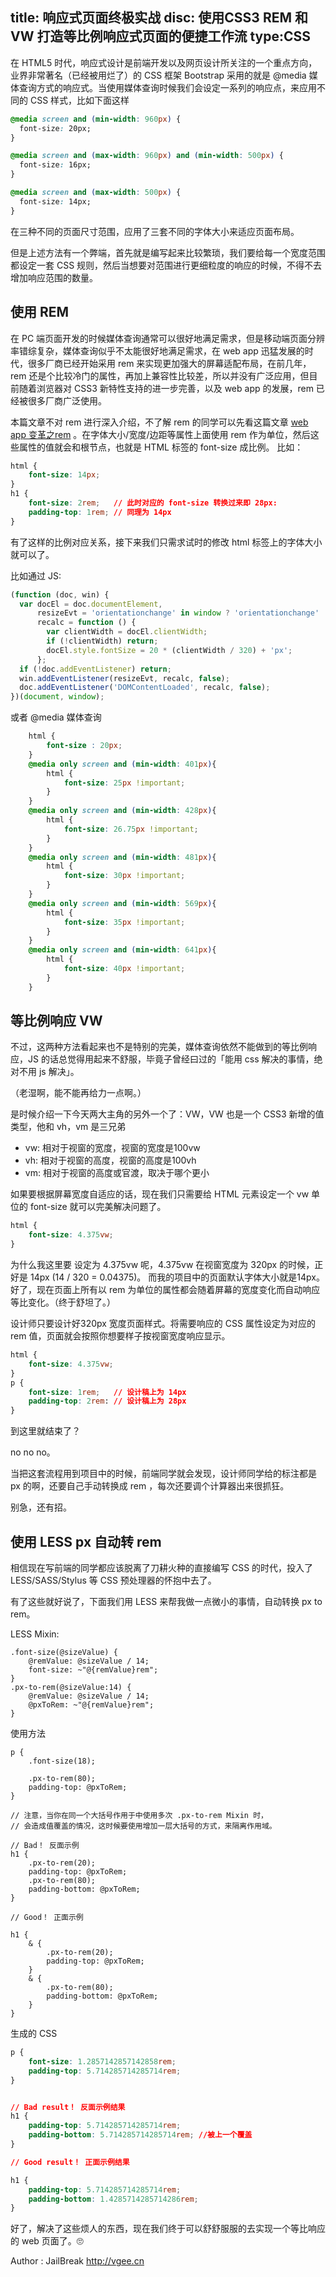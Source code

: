 title: 响应式页面终极实战
disc: 使用CSS3 REM 和 VW 打造等比例响应式页面的便捷工作流
type:CSS
------------------


在 HTML5 时代，响应式设计是前端开发以及网页设计所关注的一个重点方向，业界非常著名（已经被用烂了）的 CSS 框架 Bootstrap 采用的就是 @media 媒体查询方式的响应式。当使用媒体查询时候我们会设定一系列的响应点，来应用不同的 CSS 样式，比如下面这样

```css
@media screen and (min-width: 960px) {
  font-size: 20px;
}

@media screen and (max-width: 960px) and (min-width: 500px) {
  font-size: 16px;
}

@media screen and (max-width: 500px) {
  font-size: 14px;
}
```

在三种不同的页面尺寸范围，应用了三套不同的字体大小来适应页面布局。

但是上述方法有一个弊端，首先就是编写起来比较繁琐，我们要给每一个宽度范围都设定一套 CSS 规则，然后当想要对范围进行更细粒度的响应的时候，不得不去增加响应范围的数量。

## 使用 REM

在 PC 端页面开发的时候媒体查询通常可以很好地满足需求，但是移动端页面分辨率错综复杂，媒体查询似乎不太能很好地满足需求，在 web app 迅猛发展的时代，很多厂商已经开始采用 rem 来实现更加强大的屏幕适配布局，在前几年，rem 还是个比较冷门的属性，再加上兼容性比较差，所以并没有广泛应用，但目前随着浏览器对 CSS3 新特性支持的进一步完善，以及 web app 的发展，rem 已经被很多厂商广泛使用。

本篇文章不对 rem 进行深入介绍，不了解 rem 的同学可以先看这篇文章 [web app 变革之rem](http://520ued.com/article/549125815f85b6b44ca20b2b) 。在字体大小/宽度/边距等属性上面使用 rem 作为单位，然后这些属性的值就会和根节点，也就是 HTML 标签的 font-size 成比例。 比如：

```css
html {
	font-size: 14px;
}
h1 {
	font-size: 2rem;   // 此时对应的 font-size 转换过来即 28px:
	padding-top: 1rem; // 同理为 14px
}
```

有了这样的比例对应关系，接下来我们只需求试时的修改 html 标签上的字体大小就可以了。

比如通过 JS:

```javascript
(function (doc, win) {
  var docEl = doc.documentElement,
      resizeEvt = 'orientationchange' in window ? 'orientationchange' : 'resize',
      recalc = function () {
        var clientWidth = docEl.clientWidth;
        if (!clientWidth) return;
        docEl.style.fontSize = 20 * (clientWidth / 320) + 'px';
      };
  if (!doc.addEventListener) return;
  win.addEventListener(resizeEvt, recalc, false);
  doc.addEventListener('DOMContentLoaded', recalc, false);
})(document, window);
```

或者 @media 媒体查询

```css
	html {
   		font-size : 20px;
	}
	@media only screen and (min-width: 401px){
	    html {
	        font-size: 25px !important;
	    }
	}
	@media only screen and (min-width: 428px){
	    html {
	        font-size: 26.75px !important;
	    }
	}
	@media only screen and (min-width: 481px){
	    html {
	        font-size: 30px !important; 
	    }
	}
	@media only screen and (min-width: 569px){
	    html {
	        font-size: 35px !important; 
	    }
	}
	@media only screen and (min-width: 641px){
	    html {
	        font-size: 40px !important; 
	    }
	}
```

## 等比例响应 VW

不过，这两种方法看起来也不是特别的完美，媒体查询依然不能做到的等比例响应，JS 的话总觉得用起来不舒服，毕竟子曾经曰过的「能用 css 解决的事情，绝对不用 js 解决」。

（老湿啊，能不能再给力一点啊。）

是时候介绍一下今天两大主角的另外一个了：VW，VW 也是一个 CSS3 新增的值类型，他和 vh，vm 是三兄弟

- vw: 相对于视窗的宽度，视窗的宽度是100vw
- vh: 相对于视窗的高度，视窗的高度是100vh
- vm: 相对于视窗的高度或官渡，取决于哪个更小

如果要根据屏幕宽度自适应的话，现在我们只需要给 HTML 元素设定一个 vw 单位的 font-size 就可以完美解决问题了。

```css
html {
	font-size: 4.375vw;
}
```

为什么我这里要 设定为 4.375vw 呢，4.375vw 在视窗宽度为 320px 的时候，正好是 14px (14 / 320 = 0.04375)。 而我的项目中的页面默认字体大小就是14px。好了，现在页面上所有以 rem 为单位的属性都会随着屏幕的宽度变化而自动响应等比变化。（终于舒坦了。）

设计师只要设计好320px 宽度页面样式。将需要响应的 CSS 属性设定为对应的 rem 值，页面就会按照你想要样子按视窗宽度响应显示。

```CSS
html {
	font-size: 4.375vw;
}
p {
	font-size: 1rem;   // 设计稿上为 14px
	padding-top: 2rem: // 设计稿上为 28px
}
```

到这里就结束了？

no no no。

当把这套流程用到项目中的时候，前端同学就会发现，设计师同学给的标注都是 px 的啊，还要自己手动转换成 rem ，每次还要调个计算器出来很抓狂。

别急，还有招。

##  使用 LESS px 自动转 rem

相信现在写前端的同学都应该脱离了刀耕火种的直接编写 CSS 的时代，投入了 LESS/SASS/Stylus 等 CSS 预处理器的怀抱中去了。

有了这些就好说了，下面我们用 LESS 来帮我做一点微小的事情，自动转换 px to rem。

LESS Mixin:

```less
.font-size(@sizeValue) {
    @remValue: @sizeValue / 14;
    font-size: ~"@{remValue}rem";
}
.px-to-rem(@sizeValue:14) {
    @remValue: @sizeValue / 14;
    @pxToRem: ~"@{remValue}rem";
}
```

使用方法

```less
p {
	.font-size(18);
	
	.px-to-rem(80);
	padding-top: @pxToRem;
}

// 注意，当你在同一个大括号作用于中使用多次 .px-to-rem Mixin 时，
// 会造成值覆盖的情况，这时候要使用增加一层大括号的方式，来隔离作用域。

// Bad！ 反面示例
h1 {
	.px-to-rem(20);
	padding-top: @pxToRem;
	.px-to-rem(80);
	padding-bottom: @pxToRem;
}

// Good！ 正面示例

h1 {
	& {
		.px-to-rem(20);
		padding-top: @pxToRem;
	}
	& {
		.px-to-rem(80);
		padding-bottom: @pxToRem;
	}
}

```

生成的 CSS

```css
p {
    font-size: 1.2857142857142858rem;
    padding-top: 5.714285714285714rem;
}


// Bad result！ 反面示例结果
h1 {
	padding-top: 5.714285714285714rem;
	padding-bottom: 5.714285714285714rem; //被上一个覆盖
}

// Good result！ 正面示例结果

h1 {
	padding-top: 5.714285714285714rem;
	padding-bottom: 1.4285714285714286rem;
}

```

好了，解决了这些烦人的东西，现在我们终于可以舒舒服服的去实现一个等比响应的 web 页面了。🙄

Author : JailBreak <http://vgee.cn>















